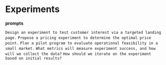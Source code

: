 # Experiments

**prompts**

`Design an experiment to test customer interest via a targeted landing page.`
`Propose a pricing experiment to determine the optimal price point.`
`Plan a pilot program to evaluate operational feasibility in a small market.`
`What metrics will measure experiment success, and how will we collect the data?`
`How should we iterate on the experiment based on initial results?`